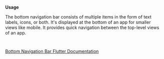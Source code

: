 **Usage** 

The bottom navigation bar consists of multiple items in the form of text labels, icons, or both. It's displayed at the bottom of an app for smaller views like mobile. It provides quick navigation between the top-level views of an app.  

` `
 
[Bottom Navigation Bar Flutter Documentation](https://api.flutter.dev/flutter/material/BottomNavigationBar-class.html) 

` `